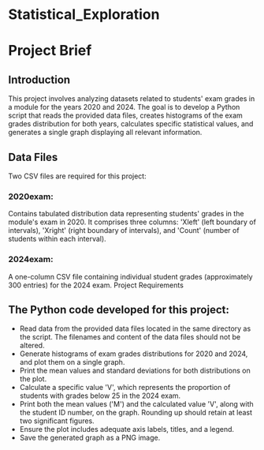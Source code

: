 # Statistical_Exploration

# Project Brief
## Introduction
This project involves analyzing datasets related to students' exam grades in a module for the years 2020 and 2024. The goal is to develop a Python script that reads the provided data files, creates histograms of the exam grades distribution for both years, calculates specific statistical values, and generates a single graph displaying all relevant information.

## Data Files
Two CSV files are required for this project:

### 2020exam:
Contains tabulated distribution data representing students' grades in the module's exam in 2020. It comprises three columns: 'Xleft' (left boundary of intervals), 'Xright' (right boundary of intervals), and 'Count' (number of students within each interval).
### 2024exam:
A one-column CSV file containing individual student grades (approximately 300 entries) for the 2024 exam.
Project Requirements

## The Python code developed for this project:
* Read data from the provided data files located in the same directory as the script. The filenames and content of the data files should not be altered.
* Generate histograms of exam grades distributions for 2020 and 2024, and plot them on a single graph.
* Print the mean values and standard deviations for both distributions on the plot.
* Calculate a specific value 'V', which represents the proportion of students with grades below 25 in the 2024 exam.
* Print both the mean values ('M') and the calculated value 'V', along with the student ID number, on the graph. Rounding up should retain at least two significant figures.
* Ensure the plot includes adequate axis labels, titles, and a legend.
* Save the generated graph as a PNG image.
